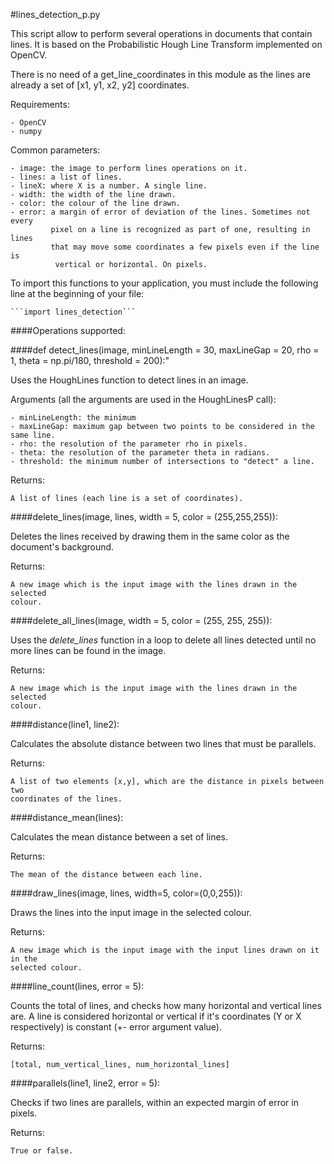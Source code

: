 #lines_detection_p.py

This script allow to perform several operations in documents that contain lines.
It is based on the Probabilistic Hough Line Transform implemented on OpenCV.

There is no need of a get_line_coordinates in this module as the lines are
already a set of [x1, y1, x2, y2] coordinates.

Requirements:

    - OpenCV
    - numpy

Common parameters:

    - image: the image to perform lines operations on it.
    - lines: a list of lines.
    - lineX: where X is a number. A single line.
    - width: the width of the line drawn.
    - color: the colour of the line drawn.
    - error: a margin of error of deviation of the lines. Sometimes not every
             pixel on a line is recognized as part of one, resulting in lines
             that may move some coordinates a few pixels even if the line is
              vertical or horizontal. On pixels.
              
To import this functions to your application, you must include the following line
at the beginning of your file:

    ```import lines_detection```

              
####Operations supported:

####def detect_lines(image, minLineLength = 30, maxLineGap = 20, rho = 1, theta = np.pi/180, threshold = 200):"

Uses the HoughLines function to detect lines in an image.

Arguments (all the arguments are used in the HoughLinesP call):

    - minLineLength: the minimum  
    - maxLineGap: maximum gap between two points to be considered in the same line. 
    - rho: the resolution of the parameter rho in pixels.
    - theta: the resolution of the parameter theta in radians.
    - threshold: the minimum number of intersections to "detect" a line.
    
Returns:
    
    A list of lines (each line is a set of coordinates).


####delete_lines(image, lines, width = 5, color = (255,255,255)):

Deletes the lines received by drawing them in the same color as the document's
background.
    
Returns:
    
    A new image which is the input image with the lines drawn in the selected 
    colour.

    
####delete_all_lines(image, width = 5, color = (255, 255, 255)):

Uses the *delete_lines* function in a loop to delete all lines detected until no
more lines can be found in the image. 

Returns:
    
    A new image which is the input image with the lines drawn in the selected 
    colour.
    

####distance(line1, line2):

Calculates the absolute distance between two lines that must be parallels.

Returns:
    
    A list of two elements [x,y], which are the distance in pixels between two
    coordinates of the lines.

    
####distance_mean(lines):

Calculates the mean distance between a set of lines.

Returns:

    The mean of the distance between each line.


####draw_lines(image, lines, width=5, color=(0,0,255)):

Draws the lines into the input image in the selected colour.
    
Returns:

    A new image which is the input image with the input lines drawn on it in the
    selected colour.
   
    
####line_count(lines, error = 5):

Counts the total of lines, and checks how many horizontal and vertical lines are.
A line is considered horizontal or vertical if it's coordinates (Y or X 
respectively) is constant (+- error argument value).
    
Returns:

    [total, num_vertical_lines, num_horizontal_lines]


####parallels(line1, line2, error = 5):

Checks if two lines are parallels, within an expected margin of error in pixels.

Returns:

    True or false.
